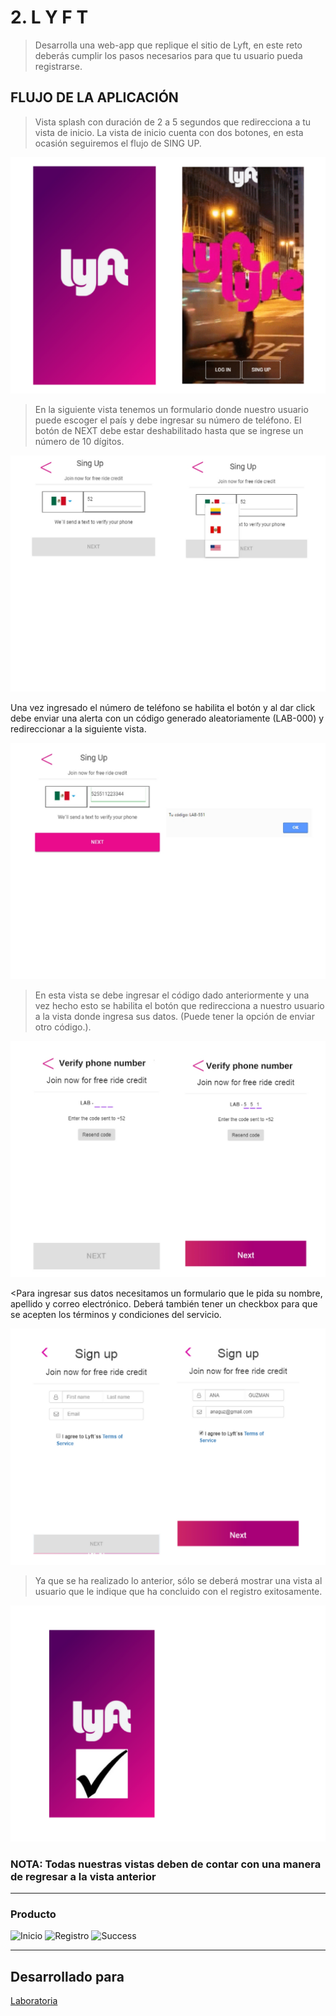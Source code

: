 # 2. L Y F T

>Desarrolla una web-app que replique el sitio de Lyft, en este reto deberás cumplir los pasos necesarios para que tu usuario pueda registrarse.

## FLUJO DE LA APLICACIÓN

>Vista splash con duración de 2 a 5 segundos que redirecciona a tu vista de inicio. La vista de inicio cuenta con dos botones, en esta ocasión seguiremos el flujo de SING UP.

![imagen Splash](css/images/splash.png)

>En la siguiente vista tenemos un formulario donde nuestro usuario puede escoger el país y debe ingresar su número de teléfono. El botón de NEXT debe estar deshabilitado hasta que se ingrese un número de 10 dígitos.

![imagen ingreso-numero](css/images/ingreso-numero.jpg)

Una vez ingresado el número de teléfono se habilita el botón y al dar click debe enviar una alerta con un código generado aleatoriamente (LAB-000) y redireccionar a la siguiente vista.

![imagen generacion-codigo](css/images/generacion-codigo.jpg)

>En esta vista se debe ingresar el código dado anteriormente y una vez hecho esto se habilita el botón que redirecciona a nuestro usuario a la vista donde ingresa sus datos. (Puede tener la opción de enviar otro código.).

![imagen verificacion-numero](css/images/verificacion-numero.jpg)

<Para ingresar sus datos necesitamos un formulario que le pida su nombre, apellido y correo electrónico. Deberá también tener un checkbox para que se acepten los términos y condiciones del servicio.

![imagen verificacion-numero](css/images/ingreso-datos.png)

>Ya que se ha realizado lo anterior, sólo se deberá mostrar una vista al usuario que le indique que ha concluido con el registro exitosamente.

![imagen final](css/images/final.png)

### NOTA: Todas nuestras vistas deben de contar con una manera de regresar a la vista anterior

***
### Producto

![Inicio](https://user-images.githubusercontent.com/32379941/45059678-6b670f80-b062-11e8-95ba-678b1a02a4e7.PNG)
![Registro](https://user-images.githubusercontent.com/32379941/45059682-6efa9680-b062-11e8-911a-912d0ed2cc1f.PNG)
![Success](https://user-images.githubusercontent.com/32379941/45059686-71f58700-b062-11e8-9a7e-47d9163134f3.PNG)

***
## Desarrollado para
[Laboratoria](http://laboratoria.la)